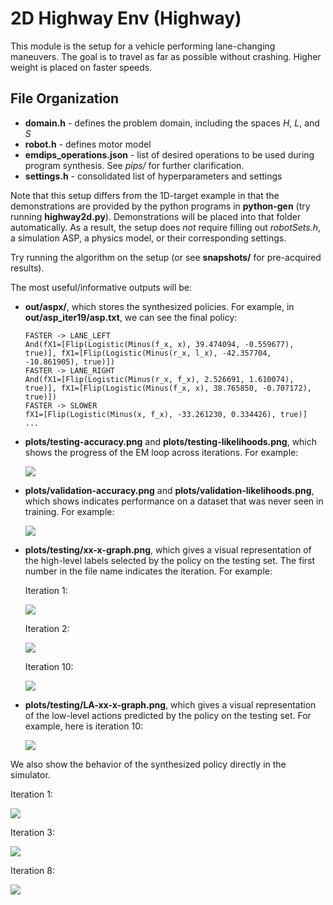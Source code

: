 # 2D Highway Env (Highway)
This module is the setup for a vehicle performing lane-changing maneuvers. The goal is to travel as far as possible without crashing. Higher weight is placed on faster speeds.

## File Organization
- **domain.h** - defines the problem domain, including the spaces $H$, $L$, and $S$
- **robot.h** - defines motor model
- **emdips_operations.json** - list of desired operations to be used during program synthesis. See *pips/* for further clarification.
- **settings.h** - consolidated list of hyperparameters and settings

Note that this setup differs from the 1D-target example in that the demonstrations are provided by the python programs in **python-gen** (try running **highway2d.py**). Demonstrations will be placed into that folder automatically. 
As a result, the setup does *not* require filling out *robotSets.h*, a simulation ASP, a physics model, or their corresponding settings.

Try running the algorithm on the setup (or see **snapshots/** for pre-acquired results).

The most useful/informative outputs will be:
- **out/aspx/**, which stores the synthesized policies. For example, in **out/asp_iter19/asp.txt**, we can see the final policy:
    ```
    FASTER -> LANE_LEFT
    And(fX1=[Flip(Logistic(Minus(f_x, x), 39.474094, -0.559677), true)], fX1=[Flip(Logistic(Minus(r_x, l_x), -42.357704, -10.861905), true)])
    FASTER -> LANE_RIGHT
    And(fX1=[Flip(Logistic(Minus(r_x, f_x), 2.526691, 1.610074), true)], fX1=[Flip(Logistic(Minus(f_x, x), 38.765850, -0.707172), true)])
    FASTER -> SLOWER
    fX1=[Flip(Logistic(Minus(x, f_x), -33.261230, 0.334426), true)]
    ...
    ```
- **plots/testing-accuracy.png** and **plots/testing-likelihoods.png**, which shows the progress of the EM loop across iterations. For example:

    ![](snapshots/example_snapshot/plots/testing-likelihoods.png)
- **plots/validation-accuracy.png** and **plots/validation-likelihoods.png**, which shows indicates performance on a dataset that was never seen in training. For example:

    ![](snapshots/example_snapshot/plots/validation-likelihoods.png)
- **plots/testing/xx-x-graph.png**, which gives a visual representation of the high-level labels selected by the policy on the testing set. The first number in the file name indicates the iteration. For example:

    Iteration 1:

    ![](snapshots/example_snapshot/plots/testing/0-0-graph.png)

    Iteration 2:

    ![](snapshots/example_snapshot/plots/testing/1-0-graph.png)

    Iteration 10:

    ![](snapshots/example_snapshot/plots/testing/9-0-graph.png)
- **plots/testing/LA-xx-x-graph.png**, which gives a visual representation of the low-level actions predicted by the policy on the testing set. For example, here is iteration 10:

    ![](snapshots/example_snapshot/plots/testing/LA-9-0-graph.png)

We also show the behavior of the synthesized policy directly in the simulator.

Iteration 1:

![](snapshots/example_snapshot/asp_1.gif)

Iteration 3:

![](snapshots/example_snapshot/asp_3.gif)

Iteration 8:

![](snapshots/example_snapshot/asp_8.gif)